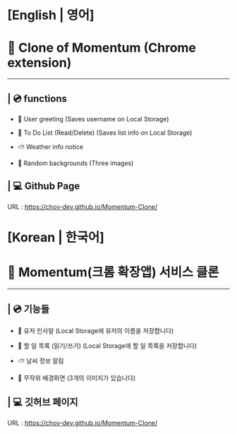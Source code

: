 # [English | 영어]

# 📑 Clone of Momentum (Chrome extension)

***


## | 💿 functions

* 👋 User greeting (Saves username on Local Storage)

* 📜 To Do List (Read/Delete) (Saves list info on Local Storage)

* ⛅️ Weather info notice

* 🌄 Random backgrounds (Three images)

## | 💻 Github Page

URL : https://chov-dev.github.io/Momentum-Clone/


# [Korean | 한국어]

# 📑 Momentum(크롬 확장앱) 서비스 클론 

***


## | 💿 기능들

* 👋 유저 인사말 (Local Storage에 유저의 이름을 저장합니다)

* 📜 할 일 목록 (읽기/쓰기) (Local Storage에 할 일 목록을 저장합니다)

* ⛅️ 날씨 정보 알림

* 🌄 무작위 배경화면 (3개의 이미지가 있습니다)

## | 💻 깃허브 페이지

URL : https://chov-dev.github.io/Momentum-Clone/
